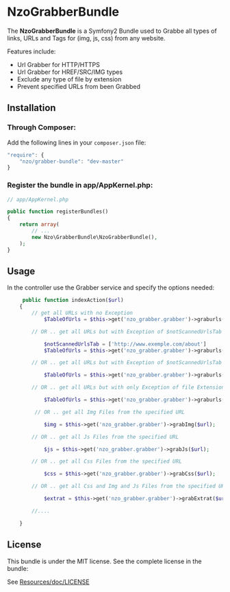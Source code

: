 NzoGrabberBundle
=====================

The **NzoGrabberBundle** is a Symfony2 Bundle used to Grabbe all types of links, URLs and Tags for (img, js, css) from any website.

Features include:

- Url Grabber for HTTP/HTTPS
- Url Grabber for HREF/SRC/IMG types
- Exclude any type of file by extension
- Prevent specified URLs from been Grabbed


Installation 
------------

### Through Composer:

Add the following lines in your `composer.json` file:

``` js
"require": {
    "nzo/grabber-bundle": "dev-master"
}
```

### Register the bundle in app/AppKernel.php:

``` php
// app/AppKernel.php

public function registerBundles()
{
    return array(
        // ...
        new Nzo\GrabberBundle\NzoGrabberBundle(),
    );
}
```

Usage
-----

In the controller use the Grabber service and specify the options needed:

```php
     public function indexAction($url)
    {
        // get all URLs with no Exception
            $TableOfUrls = $this->get('nzo_grabber.grabber')->graburls($url);

        // OR .. get all URLs but with Exception of $notScannedUrlsTab array.

            $notScannedUrlsTab = ['http://www.exemple.com/about']
            $TableOfUrls = $this->get('nzo_grabber.grabber')->graburls($url, $notScannedUrlsTab);

        // OR .. get all URLs but with Exception of $notScannedUrlsTab array and file Extension

            $TableOfUrls = $this->get('nzo_grabber.grabber')->graburls($url, $notScannedUrlsTab, array('png', 'pdf'));

        // OR .. get all URLs but with only Exception of file Extension

            $TableOfUrls = $this->get('nzo_grabber.grabber')->graburls($url, null, array('png', 'pdf'));

         // OR .. get all Img Files from the specified URL

            $img = $this->get('nzo_grabber.grabber')->grabImg($url);

        // OR .. get all Js Files from the specified URL

            $js = $this->get('nzo_grabber.grabber')->grabJs($url);

        // OR .. get all Css Files from the specified URL

            $css = $this->get('nzo_grabber.grabber')->grabCss($url);

        // OR .. get all Css and Img and Js Files from the specified URL

            $extrat = $this->get('nzo_grabber.grabber')->grabExtrat($url);

        //....

    }    
```

License
-------

This bundle is under the MIT license. See the complete license in the bundle:

See [Resources/doc/LICENSE](https://github.com/NAYZO/NzoGrabberBundle/blob/master/Resources/doc/LICENSE)